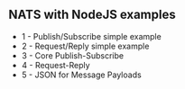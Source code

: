 ## NATS with NodeJS examples

- 1 - Publish/Subscribe simple example
- 2 - Request/Reply simple example
- 3 - Core Publish-Subscribe
- 4 - Request-Reply
- 5 - JSON for Message Payloads
